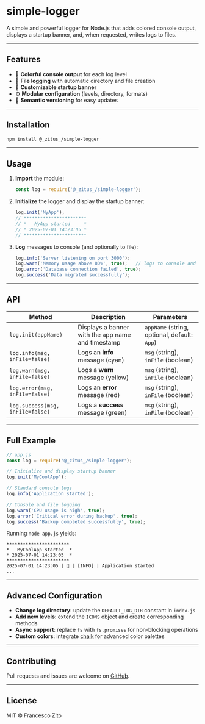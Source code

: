 # simple-logger

A simple and powerful logger for Node.js that adds colored console output, displays a startup banner, and, when requested, writes logs to files.

---

## Features

- 🌈 **Colorful console output** for each log level
- 📝 **File logging** with automatic directory and file creation
- 🚀 **Customizable startup banner**
- ⚙️ **Modular configuration** (levels, directory, formats)
- 🔄 **Semantic versioning** for easy updates

---

## Installation

```bash
npm install @_zitus_/simple-logger
```

---

## Usage

1. **Import** the module:

   ```js
   const log = require('@_zitus_/simple-logger');
   ```

2. **Initialize** the logger and display the startup banner:

   ```js
   log.init('MyApp');
   // ***********************
   // *   MyApp started     *
   // * 2025-07-01 14:23:05 *
   // ***********************
   ```

3. **Log** messages to console (and optionally to file):

   ```js
   log.info('Server listening on port 3000');
   log.warn('Memory usage above 80%', true);   // logs to console and logs/application_warn.log
   log.error('Database connection failed', true);
   log.success('Data migrated successfully');
   ```

---

## API

| Method                             | Description                                         | Parameters                                    |
|------------------------------------|-----------------------------------------------------|-----------------------------------------------|
| `log.init(appName)`                | Displays a banner with the app name and timestamp   | `appName` (string, optional, default: `App`)  |
| `log.info(msg, inFile=false)`      | Logs an **info** message (cyan)                     | `msg` (string), `inFile` (boolean)            |
| `log.warn(msg, inFile=false)`      | Logs a **warn** message (yellow)                    | `msg` (string), `inFile` (boolean)            |
| `log.error(msg, inFile=false)`     | Logs an **error** message (red)                     | `msg` (string), `inFile` (boolean)            |
| `log.success(msg, inFile=false)`   | Logs a **success** message (green)                  | `msg` (string), `inFile` (boolean)            |

---

## Full Example

```js
// app.js
const log = require('@_zitus_/simple-logger');

// Initialize and display startup banner
log.init('MyCoolApp');

// Standard console logs
log.info('Application started');

// Console and file logging
log.warn('CPU usage is high', true);
log.error('Critical error during backup', true);
log.success('Backup completed successfully', true);
```

Running `node app.js` yields:

```
***********************
*   MyCoolApp started  *
* 2025-07-01 14:23:05  *
***********************
2025-07-01 14:23:05 | 🚀 | [INFO] | Application started
...
```

---

## Advanced Configuration

- **Change log directory**: update the `DEFAULT_LOG_DIR` constant in `index.js`
- **Add new levels**: extend the `ICONS` object and create corresponding methods
- **Async support**: replace `fs` with `fs.promises` for non-blocking operations
- **Custom colors**: integrate [chalk](https://www.npmjs.com/package/chalk) for advanced color palettes

---

## Contributing

Pull requests and issues are welcome on [GitHub](https://github.com/zitus91/simple-logger).

---

## License

MIT © Francesco Zito
